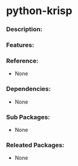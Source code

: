 # python-krisp

### Description:

### Features:

### Reference:
* None

### Dependencies:
* None

### Sub Packages:
* None

### Releated Packages:
* None
